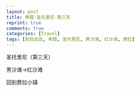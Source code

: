 ```yaml
---
layout: post
title: 希腊-圣托里尼-第三天
reprint: true
comments: true
categories: [Travel]
tags: [到处逛逛, 希腊, 圣托里尼, 黑沙滩, 红沙滩, 费拉]
---
```


圣托里尼（第三天）

黑沙滩->红沙滩

回到费拉小镇


<script>
    photos=[
        ["/images/2017-09-21/DSC08144.jpg", "黑沙滩", "75%"],
        ["/images/2017-09-21/DSC08146.jpg", "", "75%"],
        ["/images/2017-09-21/DSC08156.jpg", "", "75%"],
        ["/images/2017-09-21/DSC08180.jpg", "", "75%"],
        ["/images/2017-09-21/DSC08190.jpg", "看，有飞机", "75%"],
        ["/images/2017-09-21/DSC08193.jpg", "", "75%"],
        ["/images/2017-09-21/DSC08195.jpg", "看，还有飞机", "75%"],
        ["/images/2017-09-21/DSC08196.jpg", "", "75%"],
        ["/images/2017-09-21/DSC08201.jpg", "", "75%"],
        ["/images/2017-09-21/DSC08205.jpg", "", "75%"],
        ["/images/2017-09-21/DSC08213.jpg", "", "75%"],
        ["/images/2017-09-21/DSC08215.jpg", "", "75%"],
        ["/images/2017-09-21/DSC08224.jpg", "一个黄黄的邮筒", "75%"],
        ["/images/2017-09-21/DSC08227.jpg", "", "75%"],
        ["/images/2017-09-21/DSC08229.jpg", "街边一角", "75%"],
        ["/images/2017-09-21/DSC08233.jpg", "", "75%"],
        ["/images/2017-09-21/DSC08245.jpg", "", "75%"],
        ["/images/2017-09-21/DSC08277.jpg", "红沙滩", "75%"],
        ["/images/2017-09-21/DSC08280.jpg", "", "75%"],
        ["/images/2017-09-21/DSC08292.jpg", "", "75%"],
        ["/images/2017-09-21/DSC08294.jpg", "应该是教堂吧", "75%"],
        ["/images/2017-09-21/DSC08297.jpg", "返回费拉", "75%"],
        ["/images/2017-09-21/DSC08301.jpg", "", "75%"],
        ["/images/2017-09-21/DSC08311.jpg", "", "75%"],
        ["/images/2017-09-21/DSC08312.jpg", "", "75%"],
        ["/images/2017-09-21/DSC08314.jpg", "", "75%"],
        ["/images/2017-09-21/DSC08319.jpg", "", "75%"],
        ["/images/2017-09-21/DSC08323.jpg", "又是这只猫", "75%"],
        ["/images/2017-09-21/DSC08325.jpg", "", "75%"],
        ["/images/2017-09-21/DSC08327.jpg", "", "75%"],
        ["/images/2017-09-21/DSC08329.jpg", "", "75%"],
        ["/images/2017-09-21/DSC08331.jpg", "", "75%"],
        ["/images/2017-09-21/DSC08334.jpg", "", "75%"],
        ["/images/2017-09-21/DSC08337.jpg", "", "75%"],
        ["/images/2017-09-21/DSC08344.jpg", "", "75%"],
        ["/images/2017-09-21/DSC08346.jpg", "", "75%"],
        ["/images/2017-09-21/DSC08354.jpg", "", "75%"],
        ["/images/2017-09-21/DSC08368.jpg", "", "75%"],
        ["/images/2017-09-21/DSC08378.jpg", "", "75%"],
    ];
    for (var i=0; i<photos.length; i++)
    {
        document.write("<figure><a href=\"" + photos[i][0] + "\" target=\"_blank\">")
        document.write("<img src=\"" + photos[i][0] + "\" alt=\"" + photos[i][1] + "\" width=\"" + photos[i][2] + "\">")
        document.write("</a></figure>")

        if (photos[i].length > 3)
            document.write(photos[i][3] + "<br><br>")
        else if (photos[i][1].length > 0)
            document.write(photos[i][1] + "<br><br>")
        else
            document.write("<br>")
    }
</script>
